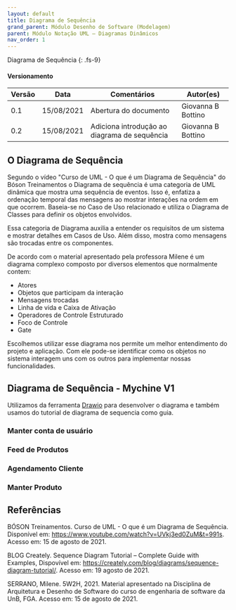 ```yaml
---
layout: default
title: Diagrama de Sequência
grand_parent: Módulo Desenho de Software (Modelagem)
parent: Módulo Notação UML – Diagramas Dinâmicos
nav_order: 1
---
```


Diagrama de Sequência
{: .fs-9}

#### Versionamento

|Versão | Data | Comentários | Autor(es) |
|-------|------|-------------|-----------|
|0.1|15/08/2021| Abertura do documento| Giovanna B Bottino|
|0.2|15/08/2021| Adiciona introdução ao diagrama de sequência| Giovanna B Bottino|

## O Diagrama de Sequência

Segundo o vídeo "Curso de UML - O que é um Diagrama de Sequência" do Bóson Treinamentos o Diagrama de sequência é uma categoria de UML dinâmica que mostra uma sequência de eventos. Isso é, enfatiza a ordenação temporal das mensagens ao mostrar interações na ordem em que ocorrem. Baseia-se no Caso de Uso relacionado e utiliza o Diagrama de Classes para definir os objetos envolvidos. 

Essa categoria de Diagrama auxilia a entender os requisitos de um sistema e mostrar detalhes em Casos de Uso. Além disso, mostra como mensagens são trocadas entre os componentes. 

De acordo com o material apresentado pela professora Milene é um diagrama complexo composto por diversos elementos que normalmente contem: 
- Atores
- Objetos que participam da interação 
- Mensagens trocadas 
- Linha de vida e Caixa de Ativação 
- Operadores de Controle Estruturado 
- Foco de Controle 
- Gate

Escolhemos utilizar esse diagrama nos permite um melhor entendimento do projeto e aplicação. Com ele pode-se identificar como os objetos no sistema interagem uns com os outros para implementar nossas funcionalidades.

## Diagrama de Sequência - Mychine V1

Utilizamos da ferramenta [Drawio](https://app.diagrams.net/) para desenvolver o diagrama e também usamos do tutorial de diagrama de sequencia como guia. 
### Manter conta de usuário

### Feed de Produtos

### Agendamento Cliente

### Manter Produto

## Referências

BÓSON Treinamentos. Curso de UML - O que é um Diagrama de Sequência. Disponível em: https://www.youtube.com/watch?v=UVkj3ed0ZuM&t=991s. Acesso em: 15 de agosto de 2021.

BLOG Creately. Sequence Diagram Tutorial – Complete Guide with Examples, Dispovível em: https://creately.com/blog/diagrams/sequence-diagram-tutorial/. Acesso em: 19 agosto de 2021.

SERRANO, Milene. 5W2H, 2021. Material apresentado na Disciplina de Arquitetura e Desenho de Software do curso de engenharia de software da UnB, FGA. Acesso em: 15 de agosto de 2021.